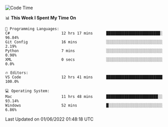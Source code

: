 <!--START_SECTION:waka-->
![Code Time](http://img.shields.io/badge/Code%20Time-45%20hrs%2021%20mins-blue)

📊 **This Week I Spent My Time On** 

```text
💬 Programming Languages: 
C#                       12 hrs 17 mins      ████████████████████████░   96.84% 
Git Config               16 mins             ░░░░░░░░░░░░░░░░░░░░░░░░░   2.19% 
Python                   7 mins              ░░░░░░░░░░░░░░░░░░░░░░░░░   0.98% 
XML                      0 secs              ░░░░░░░░░░░░░░░░░░░░░░░░░   0.0%

🔥 Editors: 
VS Code                  12 hrs 41 mins      █████████████████████████   100.0%

💻 Operating System: 
Mac                      11 hrs 48 mins      ███████████████████████░░   93.14% 
Windows                  52 mins             █░░░░░░░░░░░░░░░░░░░░░░░░   6.86%

```


 Last Updated on 01/06/2022 01:48:18 UTC
<!--END_SECTION:waka-->
